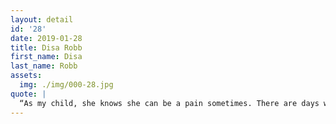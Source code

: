 ```yaml
---
layout: detail
id: '28'
date: 2019-01-28
title: Disa Robb
first_name: Disa
last_name: Robb
assets:
  img: ./img/000-28.jpg
quote: |
  “As my child, she knows she can be a pain sometimes. There are days when I treat her like the princess she is and still get a temper tantrum in the morning. We’ve both agreed that Bantu knots are not our thing. It’s fine! And I’ve learned to give her 2-days notice of a drastic switch or else she will not cooperate. Our relationship took time to build and definitely wasn’t overnight. If you’re interested in going natural remember its a marathon. Not a sprint. Your hair is not always going to turn out like every lady on YouTube.
---
```

